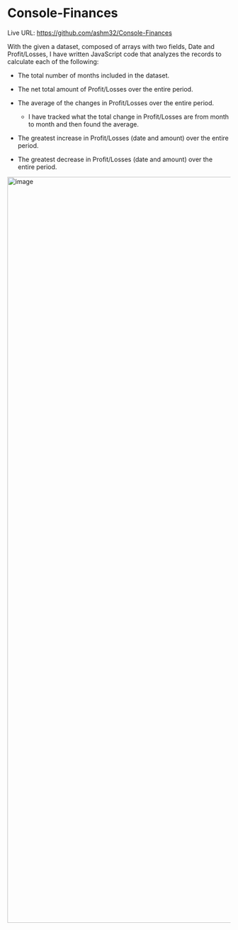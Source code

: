 # Console-Finances
Live URL: https://github.com/ashm32/Console-Finances

With the given a dataset, composed of arrays with two fields, Date and Profit/Losses, I have written JavaScript code that analyzes the records to calculate each of the following:

* The total number of months included in the dataset.

* The net total amount of Profit/Losses over the entire period.

* The average of the changes in Profit/Losses over the entire period.
  * I have tracked what the total change in Profit/Losses are from month to month and then found the average.

* The greatest increase in Profit/Losses (date and amount) over the entire period.

* The greatest decrease in Profit/Losses (date and amount) over the entire period.
<img width="1680" alt="image" src="https://user-images.githubusercontent.com/127209262/229301434-bc05bcb0-69c2-40b0-9419-810d31ef81fd.png">
